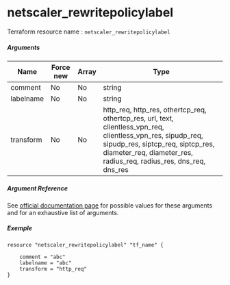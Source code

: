 # netscaler_rewritepolicylabel

Terraform resource name : ```netscaler_rewritepolicylabel```

##### Arguments

| Name | Force new | Array | Type |
|----|----|----|----|
|comment|No|No|string|
|labelname|No|No|string|
|transform|No|No|http_req, http_res, othertcp_req, othertcp_res, url, text, clientless_vpn_req, clientless_vpn_res, sipudp_req, sipudp_res, siptcp_req, siptcp_res, diameter_req, diameter_res, radius_req, radius_res, dns_req, dns_res|

##### Argument Reference

See [official documentation page](https://developer-docs.citrix.com/projects/netscaler-nitro-api/en/11.0/configuration/rewrite/rewritepolicylabel/rewritepolicylabel/) for possible values for these arguments and for an exhaustive list of arguments.

##### Exemple

```
resource "netscaler_rewritepolicylabel" "tf_name" {

    comment = "abc"
    labelname = "abc"
    transform = "http_req"
}
```

